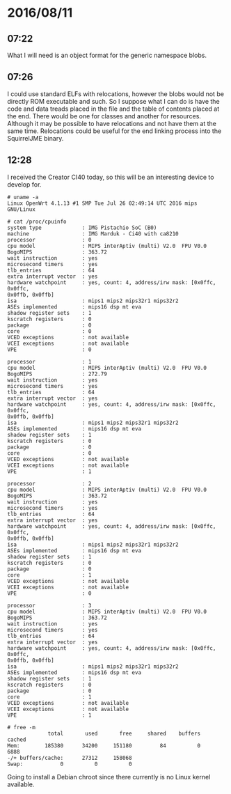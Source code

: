 # 2016/08/11

## 07:22

What I will need is an object format for the generic namespace blobs.

## 07:26

I could use standard ELFs with relocations, however the blobs would not be
directly ROM executable and such. So I suppose what I can do is have the code
and data treads placed in the file and the table of contents placed at the end.
There would be one for classes and another for resources. Although it may be
possible to have relocations and not have them at the same time. Relocations
could be useful for the end linking process into the SquirrelJME binary.

## 12:28

I received the Creator CI40 today, so this will be an interesting device to
develop for.

	# uname -a
	Linux OpenWrt 4.1.13 #1 SMP Tue Jul 26 02:49:14 UTC 2016 mips GNU/Linux
	
	# cat /proc/cpuinfo
	system type             : IMG Pistachio SoC (B0)
	machine                 : IMG Marduk - Ci40 with ca8210
	processor               : 0
	cpu model               : MIPS interAptiv (multi) V2.0  FPU V0.0
	BogoMIPS                : 363.72
	wait instruction        : yes
	microsecond timers      : yes
	tlb_entries             : 64
	extra interrupt vector  : yes
	hardware watchpoint     : yes, count: 4, address/irw mask: [0x0ffc, 0x0ffc,
	0x0ffb, 0x0ffb]
	isa                     : mips1 mips2 mips32r1 mips32r2
	ASEs implemented        : mips16 dsp mt eva
	shadow register sets    : 1
	kscratch registers      : 0
	package                 : 0
	core                    : 0
	VCED exceptions         : not available
	VCEI exceptions         : not available
	VPE                     : 0

	processor               : 1
	cpu model               : MIPS interAptiv (multi) V2.0  FPU V0.0
	BogoMIPS                : 272.79
	wait instruction        : yes
	microsecond timers      : yes
	tlb_entries             : 64
	extra interrupt vector  : yes
	hardware watchpoint     : yes, count: 4, address/irw mask: [0x0ffc, 0x0ffc,
	0x0ffb, 0x0ffb]
	isa                     : mips1 mips2 mips32r1 mips32r2
	ASEs implemented        : mips16 dsp mt eva
	shadow register sets    : 1
	kscratch registers      : 0
	package                 : 0
	core                    : 0
	VCED exceptions         : not available
	VCEI exceptions         : not available
	VPE                     : 1

	processor               : 2
	cpu model               : MIPS interAptiv (multi) V2.0  FPU V0.0
	BogoMIPS                : 363.72
	wait instruction        : yes
	microsecond timers      : yes
	tlb_entries             : 64
	extra interrupt vector  : yes
	hardware watchpoint     : yes, count: 4, address/irw mask: [0x0ffc, 0x0ffc,
	0x0ffb, 0x0ffb]
	isa                     : mips1 mips2 mips32r1 mips32r2
	ASEs implemented        : mips16 dsp mt eva
	shadow register sets    : 1
	kscratch registers      : 0
	package                 : 0
	core                    : 1
	VCED exceptions         : not available
	VCEI exceptions         : not available
	VPE                     : 0

	processor               : 3
	cpu model               : MIPS interAptiv (multi) V2.0  FPU V0.0
	BogoMIPS                : 363.72
	wait instruction        : yes
	microsecond timers      : yes
	tlb_entries             : 64
	extra interrupt vector  : yes
	hardware watchpoint     : yes, count: 4, address/irw mask: [0x0ffc, 0x0ffc,
	0x0ffb, 0x0ffb]
	isa                     : mips1 mips2 mips32r1 mips32r2
	ASEs implemented        : mips16 dsp mt eva
	shadow register sets    : 1
	kscratch registers      : 0
	package                 : 0
	core                    : 1
	VCED exceptions         : not available
	VCEI exceptions         : not available
	VPE                     : 1
	
	# free -m
		         total       used       free     shared    buffers     cached
	Mem:        185380      34200     151180         84          0       6888
	-/+ buffers/cache:      27312     158068
	Swap:            0          0          0

Going to install a Debian chroot since there currently is no Linux kernel
available.

